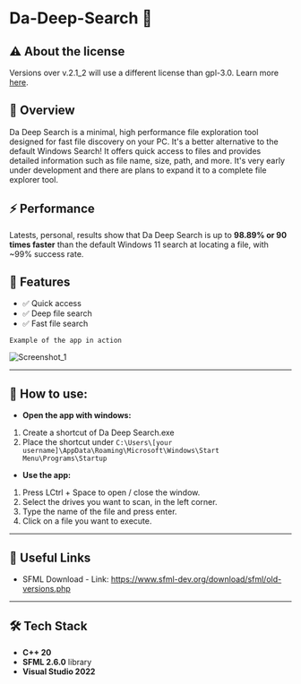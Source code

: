 # Da-Deep-Search 🔎

## **⚠️ About the license**
Versions over v.2.1_2 will use a different license than gpl-3.0. Learn more [here](https://github.com/Drimiteros/Da-Deep-Search-live-version-repo/blob/main/License.txt). 

## **🎯 Overview**
Da Deep Search is a minimal, high performance file exploration tool designed for fast file discovery on your PC. It's a better alternative to the default Windows Search! It offers quick access to files and provides detailed information such as file name, size, path, and more. It's very early under development and there are plans to expand it to a complete file explorer tool.

## **⚡ Performance**
Latests, personal, results show that Da Deep Search is up to **98.89% or 90 times faster** than the default Windows 11 search at locating a file, with ~99% success rate.

## 📑 Features

- ✅ Quick access
- ✅ Deep file search  
- ✅ Fast file search

`Example of the app in action`

![Screenshot_1](https://github.com/user-attachments/assets/66c20523-5e4c-4e98-8b2c-b84eb11036c5)

---

## 💁 How to use:
- **Open the app with windows:**
1. Create a shortcut of Da Deep Search.exe
2. Place the shortcut under `C:\Users\[your username]\AppData\Roaming\Microsoft\Windows\Start Menu\Programs\Startup`
    
- **Use the app:**
1. Press LCtrl + Space to open / close the window.
2. Select the drives you want to scan, in the left corner.
3. Type the name of the file and press enter.
4. Click on a file you want to execute.

---

## 🔗 Useful Links  
- SFML Download - Link: https://www.sfml-dev.org/download/sfml/old-versions.php

---

## 🛠️ Tech Stack  
- **C++ 20**
- **SFML 2.6.0** library
- **Visual Studio 2022**
